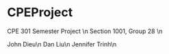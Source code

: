 # CPEProject
CPE 301 Semester Project \n
Section 1001, Group 28 \n

John Dieu\n
Dan Liu\n
Jennifer Trinh\n
